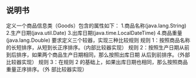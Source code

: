 ﻿## 说明书
定义一个商品信息类（Goods）包含的属性如下：
1.商品名称(java.lang.String)
2.生产日期(java.util.Date)
3.出库日期(java.time.LocalDateTime)
4.商品重量(java.lang.Double)
要求定义三个较器，实现三种比较规则
规则 1：按照商品名称的长短排序，从短到长正序排序。（内部比较器实现）
规则 2：按照生产日期从前到后排序，如果两个商品生产日期相同，那么按照出库日期
从后到前排序。（外部比较器实现）
规则 3：在规则 2 的基础上，如果出库日期也相同，那么按照商品重量正序排序。（外
部比较器实现）
